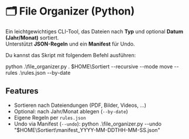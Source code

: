 # 🗂️ File Organizer (Python)

Ein leichtgewichtiges CLI-Tool, das Dateien nach **Typ** und optional **Datum (Jahr/Monat)** sortiert.  
Unterstützt **JSON-Regeln** und ein **Manifest** für Undo.

Du kannst das Skript mit folgendem Befehl ausführen:  


python .\file_organizer.py . $HOME\Sortiert --recursive --mode move --rules .\rules.json --by-date


## Features
- Sortieren nach Dateiendungen (PDF, Bilder, Videos, …)
- Optional: nach Jahr/Monat ablegen (`--by-date`)
- Eigene Regeln per `rules.json`
- Undo via Manifest (`--undo`): python .\file_organizer.py --undo "$HOME\Sortiert\manifest_YYYY-MM-DDTHH-MM-SS.json"
